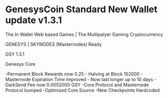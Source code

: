 # GenesysCoin Standard New Wallet update v1.3.1
The In Wallet Web based Games | The Multipalyer Gaming Cryptocurrency

GENESYS | SKYNODES (Masternodes) Ready


GSY 1.3.1

Genesys Core

-Permanent Block Rewards now 0.25 - Halving at Block 152000
-Masternode Expiration Time Improved - Now last longer up to 10 days
-DarkSend Fee now 0.0052000 GSY
-Core Protocol and Masternode Protocol bumped
-Optimized Core Source
-New Checkpoints Hardcoded
